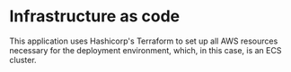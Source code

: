 # Infrastructure as code
This application uses Hashicorp's Terraform to set up all AWS resources necessary for the deployment environment, which, in this case, is an ECS cluster.